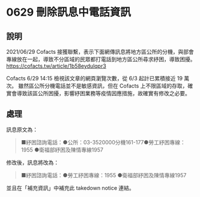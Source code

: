 # 0629 刪除訊息中電話資訊

## 說明
2021/06/29 Cofacts 接獲聯繫，表示下面網傳訊息將地方區公所的分機，與部會專線放在一起，導致不分區域的民眾都打電話到地方區公所尋求紓困，導致困擾。
https://cofacts.tw/article/1b58eydulqpr3

Cofacts 6/29 14:15 檢視該文章的網頁瀏覽次數，從 6/3 起計已累積接近 19 萬次。
雖然區公所分機電話並不是敏感資訊，但在 Cofacts 上不限區域的存取，確實會導致該區公所困擾，影響紓困業務等疫情因應措施，故確實有修改之必要。

## 處理

訊息原文為：
> ■紓困諮詢電話：●公所：03-3520000分機161-177●勞工紓困專線：1955 ●衛福部紓困及陳情專線1957

修改後，訊息將改為：
> ■紓困諮詢電話：●勞工紓困專線：1955 ●衛福部紓困及陳情專線1957

並且在「補充資訊」中補充此 takedown notice 連結。
